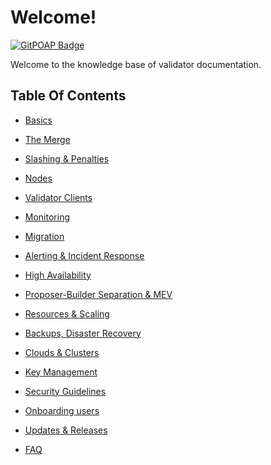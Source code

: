 # Welcome!

[![GitPOAP Badge](https://public-api.gitpoap.io/v1/repo/gateway-fm/validator-kb/badge)](https://www.gitpoap.io/gh/gateway-fm/validator-kb)

Welcome to the knowledge base of validator documentation.

## Table Of Contents

* [Basics](reference/basics.md)

* [The Merge](reference/the-merge.md)

* [Slashing & Penalties](reference/slashing-and-penalties.md)

* [Nodes](reference/nodes/)

* [Validator Clients](reference/validator-clients.md)

* [Monitoring](reference/monitoring.md)

* [Migration](reference/server-migration.md)
    
* [Alerting & Incident Response](reference/alerting.md)

* [High Availability](reference/ha.md)

* [Proposer-Builder Separation & MEV](reference/mev.md)

* [Resources & Scaling](reference/resources.md) 

* [Backups, Disaster Recovery](reference/dr.md)

* [Clouds & Clusters](reference/clusters.md)

* [Key Management](reference/keys.md)

* [Security Guidelines](reference/security.md)

* [Onboarding users](reference/deposits.md)

* [Updates & Releases](reference/updates-releases.md)

* [FAQ](reference/faq.md)
